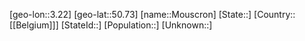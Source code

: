 ﻿---
location: [50.73,3.22]
type: City
tags:
- geo/City


SpocWebEntityId: 32614
isDeleted: false
confidential: public

---
[geo-lon::3.22]
[geo-lat::50.73]
[name::Mouscron]
[State::]
[Country::[[Belgium]]]
[StateId::]
[Population::]
[Unknown::]


